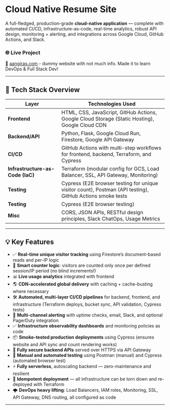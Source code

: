 # Cloud Native Resume Site

A full-fledged, production-grade **cloud-native application** — complete with automated CI/CD, infrastructure-as-code, real-time analytics, robust API design, monitoring + alerting, and integrations across Google Cloud, GitHub Actions, and Slack.

### 🌐 Live Project
🔗 [aangiras.com](https://www.aangiras.com) - dummy website with not much info. Made it to learn DevOps & Full Stack Dev!

---

## 🧩 Tech Stack Overview

| Layer                | Technologies Used                                                                 |
|----------------------|------------------------------------------------------------------------------------|
| **Frontend**         | HTML, CSS, JavaScript, GitHub Actions, Google Cloud Storage (Static Hosting), Google Cloud CDN |
| **Backend/API**      | Python, Flask, Google Cloud Run, Firestore, Google API Gateway |
| **CI/CD**            | GitHub Actions with multi-step workflows for frontend, backend, Terraform, and Cypress |
| **Infrastructure-as-Code (IaC)** | Terraform (modular config for GCS, Load Balancer, SSL, API Gateway, Monitoring) |
| **Testing**          | Cypress (E2E browser testing for unique visitor count), Postman (API testing), GitHub Actions smoke tests |
| **Testing**          | Cypress (E2E browser testing)                                                      |
| **Misc**             | CORS, JSON APIs, RESTful design principles, Slack ChatOps, Usage Metrics           |

---

## 💡 Key Features

- ✅ **Real-time unique visitor tracking** using Firestore’s document-based reads and per-IP logic
- 🧠 **Smart counter logic**: visitors are counted only once per defined session/IP period (no blind increments!)
- 📊 **Live usage analytics** integrated with frontend
- 🌎 **CDN-accelerated global delivery** with caching + cache-busting where necessary
- 🛠️ **Automated, multi-layer CI/CD pipelines** for backend, frontend, and infrastructure (Terraform deploys, bucket sync, API validation, Cypress tests)
- 🔔 **Multi-channel alerting** with uptime checks, email, Slack, and optional PagerDuty integration
- ✅ **Infrastructure observability dashboards** and monitoring policies as code
- 📦 **Smoke-tested production deployments** using Cypress (ensures website and API sync and count rendering works)
- 🔐 **Fully secure backend APIs** served over HTTPS via API Gateway
- 🧪 **Manual and automated testing** using Postman (manual) and Cypress (automated browser test)
- ⚡ **Fully serverless**, autoscaling backend — zero-maintenance and resilient
- 🔁 **Idempotent deployment** — all infrastructure can be torn down and re-deployed with Terraform
- 🌩️ **DevOps heavy lifting**: Load Balancers, IAM roles, Monitoring, SSL, API Gateway, DNS routing, all configured as code

---

